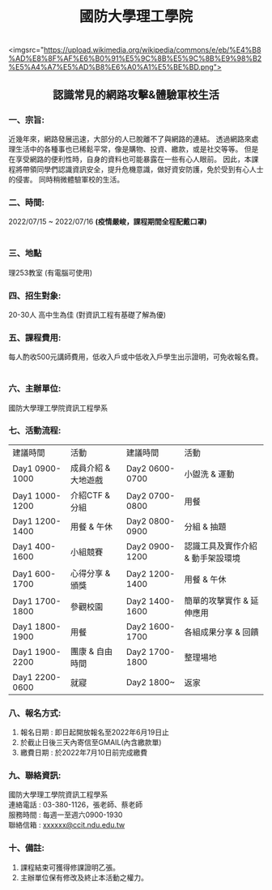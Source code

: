  # <center>國防大學理工學院</center>
 
# <div align="right">
<imgsrc="https://upload.wikimedia.org/wikipedia/commons/e/eb/%E4%B8%AD%E8%8F%AF%E6%B0%91%E5%9C%8B%E5%9C%8B%E9%98%B2%E5%A4%A7%E5%AD%B8%E6%A0%A1%E5%BE%BD.png">
</div>

## <center>認識常見的網路攻擊&體驗軍校生活</center>


### 一、宗旨:

近幾年來，網路發展迅速，大部分的人已脫離不了與網路的連結。
透過網路來處理生活中的各種事也已稀鬆平常，像是購物、投資、繳款，或是社交等等。
但是在享受網路的便利性時，自身的資料也可能暴露在一些有心人眼前。
因此，本課程將帶領同學們認識資訊安全，提升危機意識，做好資安防護，免於受到有心人士的侵害。
同時稍微體驗軍校的生活。
<br>

### 二、時間:
2022/07/15 ~ 2022/07/16
**(疫情嚴峻，課程期間全程配戴口罩)**  
<br>

### 三、地點
理253教室 (有電腦可使用)
<br>

### 四、招生對象:
20-30人 高中生為佳 (對資訊工程有基礎了解為優)
<br>

### 五、課程費用:
每人酌收500元講師費用，低收入戶或中低收入戶學生出示證明，可免收報名費。  
<br>

### 六、主辦單位:
國防大學理工學院資訊工程學系

### 七、活動流程:

<table>
  <tr>
    <td>建議時間 </td>
    <td>活動  </td>
    <td>建議時間 </td>
    <td>活動  </td>
  </tr>
  <tr>
    <td>Day1 0900-1000</td>
    <td>成員介紹 & 大地遊戲</td>
    <td>Day2 0600-0700</td>
    <td>小盥洗 & 運動</td>
  </tr>
    <tr>
    <td>Day1  1000-1200</td>
    <td>介紹CTF & 分組</td>
    <td>Day2 0700-0800</td>
    <td>用餐</td>
  </tr>
    <tr>
    <td>Day1 1200-1400</td>
    <td>用餐 & 午休</td>
    <td>Day2 0800-0900  </td>
    <td>分組 & 抽題</td>
  </tr>
    <tr>
    <td>Day1 400-1600</td>
    <td>小組競賽</td>
    <td>Day2 0900-1200 </td>
    <td>認識工具及實作介紹 & 動手架設環境</td>
  </tr>
    <tr>
    <td>Day1 600-1700 </td>
    <td>心得分享 & 頒獎</td>
    <td>Day2 1200-1400 </td>
    <td>用餐 & 午休</td>
  </tr>  
    <tr>
    <td>Day1 1700-1800</td>
    <td>參觀校園</td>
    <td>Day2 1400-1600 </td>
    <td>簡單的攻擊實作 & 延伸應用</td>
  </tr>
    <tr>
    <td>Day1 1800-1900 </td>
    <td>用餐</td>
    <td>Day2 1600-1700 </td>
    <td>各組成果分享 & 回饋</td>
  </tr>
      <tr>
    <td>Day1 1900-2200 </td>
    <td>團康 & 自由時間</td>
    <td>Day2 1700-1800 </td>
    <td>整理場地</td>
  </tr>
      <tr>
    <td>Day1 2200-0600 </td>
    <td>就寢</td>
    <td>Day2 1800~ </td>
    <td>返家</td>
  </tr>
 
</table>

### 八、報名方式:
1. 報名日期 : 即日起開放報名至2022年6月19日止
2. 於截止日後三天內寄信至GMAIL(內含繳款單)
3. 繳費日期 : 於2022年7月10日前完成繳費

### 九、聯絡資訊:
國防大學理工學院資訊工程學系  
連絡電話 : 03-380-1126，張老師、蔡老師  
服務時間 : 每週一至週六0900-1930  
聯絡信箱 : xxxxxx@ccit.ndu.edu.tw  

### 十、備註:
1.	課程結束可獲得修課證明乙張。
2.	主辦單位保有修改及終止本活動之權力。  

